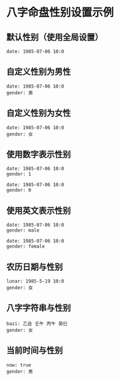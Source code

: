 # 八字命盘性别设置示例

## 默认性别（使用全局设置）

```bazi
date: 1985-07-06 10:0
```

## 自定义性别为男性

```bazi
date: 1985-07-06 10:0
gender: 男
```

## 自定义性别为女性

```bazi
date: 1985-07-06 10:0
gender: 女
```

## 使用数字表示性别

```bazi
date: 1985-07-06 10:0
gender: 1
```

```bazi
date: 1985-07-06 10:0
gender: 0
```

## 使用英文表示性别

```bazi
date: 1985-07-06 10:0
gender: male
```

```bazi
date: 1985-07-06 10:0
gender: female
```

## 农历日期与性别

```bazi
lunar: 1985-5-19 10:0
gender: 女
```

## 八字字符串与性别

```bazi
bazi: 乙丑 壬午 丙午 癸巳
gender: 女
```

## 当前时间与性别

```bazi
now: true
gender: 男
```
